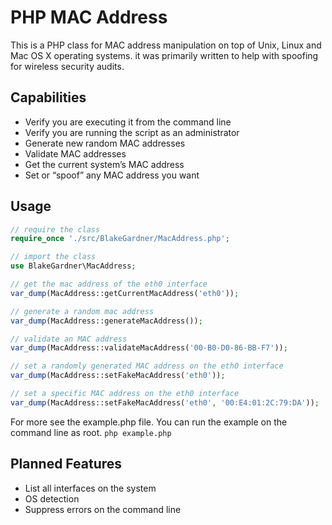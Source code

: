 # PHP MAC Address

This is a PHP class for MAC address manipulation on top of Unix, Linux and Mac
OS X operating systems. it was primarily written to help with spoofing for
wireless security audits.

## Capabilities

  * Verify you are executing it from the command line
  * Verify you are running the script as an administrator
  * Generate new random MAC addresses
  * Validate MAC addresses
  * Get the current system’s MAC address
  * Set or “spoof” any MAC address you want

## Usage

``` php
// require the class
require_once './src/BlakeGardner/MacAddress.php';

// import the class
use BlakeGardner\MacAddress;

// get the mac address of the eth0 interface
var_dump(MacAddress::getCurrentMacAddress('eth0'));

// generate a random mac address
var_dump(MacAddress::generateMacAddress());

// validate an MAC address
var_dump(MacAddress::validateMacAddress('00-B0-D0-86-BB-F7'));

// set a randomly generated MAC address on the eth0 interface
var_dump(MacAddress::setFakeMacAddress('eth0'));

// set a specific MAC address on the eth0 interface
var_dump(MacAddress::setFakeMacAddress('eth0', '00:E4:01:2C:79:DA'));
```

For more see the example.php file. You can run the example on the command line
as root. `php example.php`

## Planned Features

  * List all interfaces on the system
  * OS detection
  * Suppress errors on the command line
